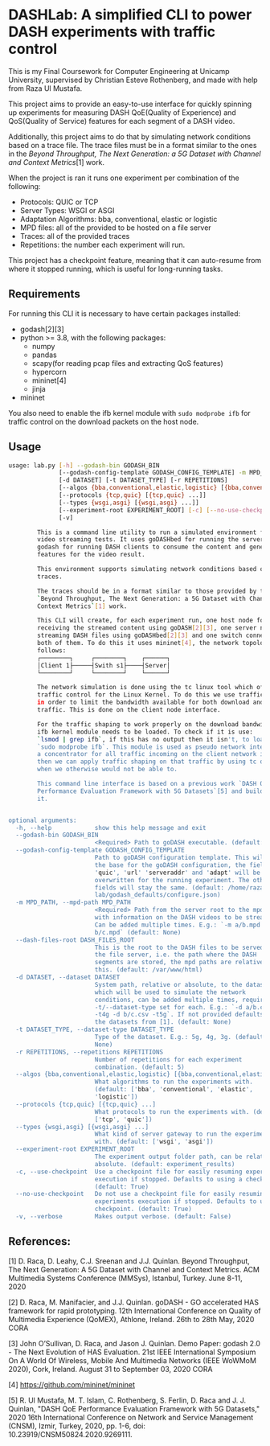 # DASHLab: A simplified CLI to power DASH experiments with traffic control

This is my Final Coursework for Computer Engineering at Unicamp University,
supervised by Christian Esteve Rothenberg, and made with help from Raza Ul
Mustafa.

This project aims to provide an easy-to-use interface for quickly spinning up
experiments for measuring DASH QoE(Quality of Experience) and QoS(Quality of
Service) features for each segment of a DASH video.

Additionally, this project aims to do that by simulating network conditions based
on a trace file. The trace files must be in a format similar to the ones in the
_Beyond Throughput, The Next Generation: a 5G Dataset with Channel and Context
Metrics_\[1\] work.

When the project is ran it runs one experiment per combination of the following:

- Protocols: QUIC or TCP
- Server Types: WSGI or ASGI
- Adaptation Algorithms: bba, conventional, elastic or logistic
- MPD files: all of the provided to be hosted on a file server
- Traces: all of the provided traces
- Repetitions: the number each experiment will run.

This project has a checkpoint feature, meaning that it can auto-resume from
where it stopped running, which is useful for long-running tasks.

## Requirements

For running this CLI it is necessary to have certain packages installed:

- godash\[2\]\[3\]
- python >= 3.8, with the following packages:
  - numpy
  - pandas
  - scapy(for reading pcap files and extracting QoS features)
  - hypercorn
  - mininet\[4\]
  - jinja
- mininet

You also need to enable the ifb kernel module with `sudo modprobe ifb` for
traffic control on the download packets on the host node.

## Usage

```bash
usage: lab.py [-h] --godash-bin GODASH_BIN
              [--godash-config-template GODASH_CONFIG_TEMPLATE] -m MPD_PATH
              [-d DATASET] [-t DATASET_TYPE] [-r REPETITIONS]
              [--algos {bba,conventional,elastic,logistic} [{bba,conventional,elastic,logistic} ...]]
              [--protocols {tcp,quic} [{tcp,quic} ...]]
              [--types {wsgi,asgi} [{wsgi,asgi} ...]]
              [--experiment-root EXPERIMENT_ROOT] [-c] [--no-use-checkpoint]
              [-v]

        This is a command line utility to run a simulated environment for DASH
        video streaming tests. It uses goDASHbed for running the server and
        godash for running DASH clients to consume the content and generate QoE
        features for the video result.

        This environment supports simulating network conditions based on network
        traces.

        The traces should be in a format similar to those provided by the
        `Beyond Throughput, The Next Generation: a 5G Dataset with Channel and
        Context Metrics`[1] work.

        This CLI will create, for each experiment run, one host node for
        receiving the streamed content using goDASH[2][3], one server node for
        streaming DASH files using goDASHbed[2][3] and one switch connecting
        both of them. To do this it uses mininet[4], the network topology is as
        follows:
        ┌────────┐     ┌────────┐    ┌──────┐
        │Client 1├─────┤Swith s1├────┤Server│
        └────────┘     └────────┘    └──────┘

        The network simulation is done using the tc linux tool which offers
        traffic control for the Linux Kernel. To do this we use traffic shaping
        in order to limit the bandwidth available for both download and upload
        traffic. This is done on the client node interface.

        For the traffic shaping to work properly on the download bandwidth the
        ifb kernel module needs to be loaded. To check if it is use:
        `lsmod | grep ifb`, if this has no output then it isn't, to load it run
        `sudo modprobe ifb`. This module is used as pseudo network interface as
        a concentrator for all traffic incoming on the client network interface,
        then we can apply traffic shaping on that traffic by using tc qdiscs
        when we otherwise would not be able to.

        This command line interface is based on a previous work `DASH QoE
        Performance Evaluation Framework with 5G Datasets`[5] and builds upon
        it.


optional arguments:
  -h, --help            show this help message and exit
  --godash-bin GODASH_BIN
                        <Required> Path to goDASH executable. (default: None)
  --godash-config-template GODASH_CONFIG_TEMPLATE
                        Path to goDASH configuration template. This will be
                        the base for the goDASH configuration, the fields
                        'quic', 'url' 'serveraddr' and 'adapt' will be
                        overwritten for the running experiment. The other
                        fields will stay the same. (default: /home/raza/dash-
                        lab/godash_defaults/configure.json)
  -m MPD_PATH, --mpd-path MPD_PATH
                        <Required> Path from the server root to the mpd files
                        with information on the DASH videos to be streamed.
                        Can be added multiple times. E.g.: `-m a/b.mpd -m
                        b/c.mpd` (default: None)
  --dash-files-root DASH_FILES_ROOT
                        This is the root to the DASH files to be served by
                        the file server, i.e. the path where the DASH
                        segments are stored, the mpd paths are relative to
                        this. (default: /var/www/html)
  -d DATASET, --dataset DATASET
                        System path, relative or absolute, to the dataset
                        which will be used to simulate the network
                        conditions, can be added multiple times, requires one
                        -t/--dataset-type set for each. E.g.: `-d a/b.csv
                        -t4g -d b/c.csv -t5g`. If not provided defaults to
                        the datasets from [1]. (default: None)
  -t DATASET_TYPE, --dataset-type DATASET_TYPE
                        Type of the dataset. E.g.: 5g, 4g, 3g. (default:
                        None)
  -r REPETITIONS, --repetitions REPETITIONS
                        Number of repetitions for each experiment
                        combination. (default: 5)
  --algos {bba,conventional,elastic,logistic} [{bba,conventional,elastic,logistic} ...]
                        What algorithms to run the experiments with.
                        (default: ['bba', 'conventional', 'elastic',
                        'logistic'])
  --protocols {tcp,quic} [{tcp,quic} ...]
                        What protocols to run the experiments with. (default:
                        ['tcp', 'quic'])
  --types {wsgi,asgi} [{wsgi,asgi} ...]
                        What kind of server gateway to run the experiments
                        with. (default: ['wsgi', 'asgi'])
  --experiment-root EXPERIMENT_ROOT
                        The experiment output folder path, can be relative or
                        absolute. (default: experiment_results)
  -c, --use-checkpoint  Use a checkpoint file for easily resuming experiments
                        execution if stopped. Defaults to using a checkpoint.
                        (default: True)
  --no-use-checkpoint   Do not use a checkpoint file for easily resuming
                        experiments execution if stopped. Defaults to using a
                        checkpoint. (default: True)
  -v, --verbose         Makes output verbose. (default: False)

```

## References:

[1] D. Raca, D. Leahy, C.J. Sreenan and J.J. Quinlan. Beyond Throughput, The
Next Generation: A 5G Dataset with Channel and Context Metrics. ACM Multimedia
Systems Conference (MMSys), Istanbul, Turkey. June 8-11, 2020

[2] D. Raca, M. Manifacier, and J.J. Quinlan. goDASH - GO accelerated HAS
framework for rapid prototyping. 12th International Conference on Quality of
Multimedia Experience (QoMEX), Athlone, Ireland. 26th to 28th May, 2020 CORA

[3] John O’Sullivan, D. Raca, and Jason J. Quinlan. Demo Paper: godash 2.0 - The
Next Evolution of HAS Evaluation. 21st IEEE International Symposium On A World
Of Wireless, Mobile And Multimedia Networks (IEEE WoWMoM 2020), Cork, Ireland.
August 31 to September 03, 2020 CORA

[4] https://github.com/mininet/mininet

[5] R. Ul Mustafa, M. T. Islam, C. Rothenberg, S. Ferlin, D. Raca and J. J.
Quinlan, "DASH QoE Performance Evaluation Framework with 5G Datasets," 2020 16th
International Conference on Network and Service Management (CNSM), Izmir,
Turkey, 2020, pp. 1-6, doi: 10.23919/CNSM50824.2020.9269111.
